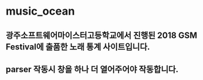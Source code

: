 # music_ocean
## 광주소프트웨어마이스터고등학교에서 진행된 2018 GSM Festival에 출품한 노래 통계 사이트입니다.

## parser 작동시 창을 하나 더 열어주어야 작동합니다.
